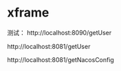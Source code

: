 # xframe


测试：
http://localhost:8090/getUser

http://localhost:8081/getUser

http://localhost:8081/getNacosConfig